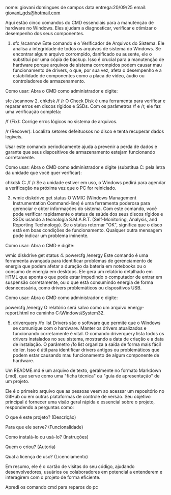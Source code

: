 nome: giovani domingues de campos
data entrega:20/09/25
email: giovani_gds@hotmail.com

  Aqui estão cinco comandos do CMD essenciais para a manutenção de hardware no Windows. Eles ajudam a diagnosticar, verificar e otimizar o desempenho dos seus componentes.

1. sfc /scannow
Este comando é o Verificador de Arquivos do Sistema. Ele analisa a integridade de todos os arquivos de sistema do Windows. Se encontrar algum arquivo corrompido, danificado ou ausente, ele o substitui por uma cópia de backup. Isso é crucial para a manutenção de hardware porque arquivos de sistema corrompidos podem causar mau funcionamento de drivers, o que, por sua vez, afeta o desempenho e a estabilidade de componentes como a placa de vídeo, áudio ou controladores de armazenamento.

Como usar:
Abra o CMD como administrador e digite:

sfc /scannow
2. chkdsk /f /r
O Check Disk é uma ferramenta para verificar e reparar erros em discos rígidos e SSDs. Com os parâmetros /f e /r, ele faz uma verificação completa:

/f (Fix): Corrige erros lógicos no sistema de arquivos.

/r (Recover): Localiza setores defeituosos no disco e tenta recuperar dados legíveis.

Usar este comando periodicamente ajuda a prevenir a perda de dados e garante que seus dispositivos de armazenamento estejam funcionando corretamente.

Como usar:
Abra o CMD como administrador e digite (substitua C: pela letra da unidade que você quer verificar):

chkdsk C: /f /r
Se a unidade estiver em uso, o Windows pedirá para agendar a verificação na próxima vez que o PC for reiniciado.

3. wmic diskdrive get status
O WMIC (Windows Management Instrumentation Command-line) é uma ferramenta poderosa para gerenciar e obter informações do sistema. Com este comando, você pode verificar rapidamente o status de saúde dos seus discos rígidos e SSDs usando a tecnologia S.M.A.R.T. (Self-Monitoring, Analysis, and Reporting Technology). Se o status retornar "OK", significa que o disco está em boas condições de funcionamento. Qualquer outra mensagem pode indicar um problema iminente.

Como usar:
Abra o CMD e digite:

wmic diskdrive get status
4. powercfg /energy
Este comando é uma ferramenta avançada para identificar problemas de gerenciamento de energia que podem afetar a duração da bateria em notebooks ou o consumo de energia em desktops. Ele gera um relatório detalhado em HTML que aponta o que pode estar impedindo o computador de entrar em suspensão corretamente, ou o que está consumindo energia de forma desnecessária, como drivers problemáticos ou dispositivos USB.

Como usar:
Abra o CMD como administrador e digite:

powercfg /energy
O relatório será salvo como um arquivo energy-report.html no caminho C:\Windows\System32.

5. driverquery /fo list
Drivers são o software que permite que o Windows se comunique com o hardware. Manter os drivers atualizados e funcionando corretamente é vital. O comando driverquery lista todos os drivers instalados no seu sistema, mostrando a data de criação e a data de instalação. O parâmetro /fo list organiza a saída de forma mais fácil de ler. Isso é útil para identificar drivers antigos ou problemáticos que podem estar causando mau funcionamento de algum componente de hardware.

Um README.md é um arquivo de texto, geralmente no formato Markdown (.md), que serve como uma "ficha técnica" ou "guia de apresentação" de um projeto.

Ele é o primeiro arquivo que as pessoas veem ao acessar um repositório no GitHub ou em outras plataformas de controle de versão. Seu objetivo principal é fornecer uma visão geral rápida e essencial sobre o projeto, respondendo a perguntas como:

O que é este projeto? (Descrição)

Para que ele serve? (Funcionalidade)

Como instalá-lo ou usá-lo? (Instruções)

Quem o criou? (Autoria)

Qual a licença de uso? (Licenciamento)

Em resumo, ele é o cartão de visitas do seu código, ajudando desenvolvedores, usuários ou colaboradores em potencial a entenderem e interagirem com o projeto de forma eficiente. 

Apredi os comando  cmd para reparos do pc 

